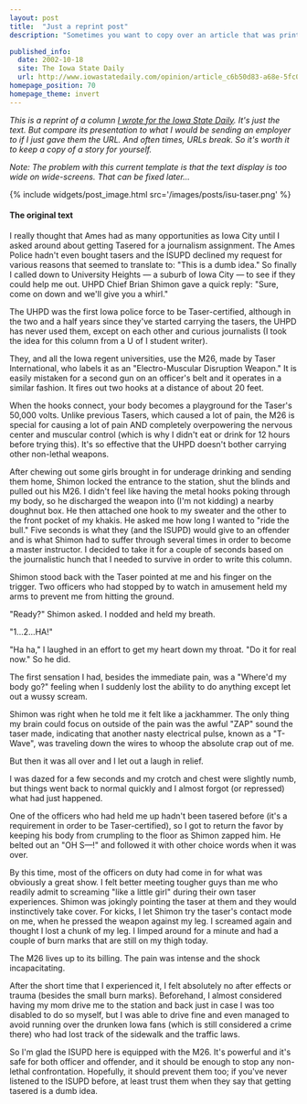 ```yaml
---
layout: post
title:  "Just a reprint post"
description: "Sometimes you want to copy over an article that was printed elsewhere, so you have complete control over its look."

published_info:
  date: 2002-10-18
  site: The Iowa State Daily
  url: http://www.iowastatedaily.com/opinion/article_c6b50d83-a68e-5fc0-82e0-856756f45aec.html
homepage_position: 70
homepage_theme: invert
---
```


_This is a reprint of a column [I wrote for the Iowa State Daily](http://www.iowastatedaily.com/opinion/article_c6b50d83-a68e-5fc0-82e0-856756f45aec.html). It's just the text. But compare its presentation to what I would be sending an employer to if I just gave them the URL. And often times, URLs break. So it's worth it to keep a copy of a story for yourself._

_Note: The problem with this current template is that the text display is too wide on wide-screens. That can be fixed later..._


{% include widgets/post_image.html src='/images/posts/isu-taser.png' %}

#### The original text

I really thought that Ames had as many opportunities as Iowa City until I asked around about getting Tasered for a journalism assignment. The Ames Police hadn't even bought tasers and the ISUPD declined my request for various reasons that seemed to translate to: "This is a dumb idea." So finally I called down to University Heights — a suburb of Iowa City — to see if they could help me out. UHPD Chief Brian Shimon gave a quick reply: "Sure, come on down and we'll give you a whirl."

The UHPD was the first Iowa police force to be Taser-certified, although in the two and a half years since they've started carrying the tasers, the UHPD has never used them, except on each other and curious journalists (I took the idea for this column from a U of I student writer).

They, and all the Iowa regent universities, use the M26, made by Taser International, who labels it as an "Electro-Muscular Disruption Weapon." It is easily mistaken for a second gun on an officer's belt and it operates in a similar fashion. It fires out two hooks at a distance of about 20 feet.

When the hooks connect, your body becomes a playground for the Taser's 50,000 volts. Unlike previous Tasers, which caused a lot of pain, the M26 is special for causing a lot of pain AND completely overpowering the nervous center and muscular control (which is why I didn't eat or drink for 12 hours before trying this). It's so effective that the UHPD doesn't bother carrying other non-lethal weapons.




After chewing out some girls brought in for underage drinking and sending them home, Shimon locked the entrance to the station, shut the blinds and pulled out his M26. I didn't feel like having the metal hooks poking through my body, so he discharged the weapon into (I'm not kidding) a nearby doughnut box. He then attached one hook to my sweater and the other to the front pocket of my khakis. He asked me how long I wanted to "ride the bull." Five seconds is what they (and the ISUPD) would give to an offender and is what Shimon had to suffer through several times in order to become a master instructor. I decided to take it for a couple of seconds based on the journalistic hunch that I needed to survive in order to write this column.

Shimon stood back with the Taser pointed at me and his finger on the trigger. Two officers who had stopped by to watch in amusement held my arms to prevent me from hitting the ground.

"Ready?" Shimon asked. I nodded and held my breath.

"1…2…HA!"

"Ha ha," I laughed in an effort to get my heart down my throat. "Do it for real now." So he did.

The first sensation I had, besides the immediate pain, was a "Where'd my body go?" feeling when I suddenly lost the ability to do anything except let out a wussy scream.

Shimon was right when he told me it felt like a jackhammer. The only thing my brain could focus on outside of the pain was the awful "ZAP" sound the taser made, indicating that another nasty electrical pulse, known as a "T-Wave", was traveling down the wires to whoop the absolute crap out of me.

But then it was all over and I let out a laugh in relief.

I was dazed for a few seconds and my crotch and chest were slightly numb, but things went back to normal quickly and I almost forgot (or repressed) what had just happened.

One of the officers who had held me up hadn't been tasered before (it's a requirement in order to be Taser-certified), so I got to return the favor by keeping his body from crumpling to the floor as Shimon zapped him. He belted out an "OH S—!" and followed it with other choice words when it was over.

By this time, most of the officers on duty had come in for what was obviously a great show. I felt better meeting tougher guys than me who readily admit to screaming "like a little girl" during their own taser experiences. Shimon was jokingly pointing the taser at them and they would instinctively take cover. For kicks, I let Shimon try the taser's contact mode on me, when he pressed the weapon against my leg. I screamed again and thought I lost a chunk of my leg. I limped around for a minute and had a couple of burn marks that are still on my thigh today.

The M26 lives up to its billing. The pain was intense and the shock incapacitating.

After the short time that I experienced it, I felt absolutely no after effects or trauma (besides the small burn marks). Beforehand, I almost considered having my mom drive me to the station and back just in case I was too disabled to do so myself, but I was able to drive fine and even managed to avoid running over the drunken Iowa fans (which is still considered a crime there) who had lost track of the sidewalk and the traffic laws.

So I'm glad the ISUPD here is equipped with the M26. It's powerful and it's safe for both officer and offender, and it should be enough to stop any non-lethal confrontation. Hopefully, it should prevent them too; if you've never listened to the ISUPD before, at least trust them when they say that getting tasered is a dumb idea.
